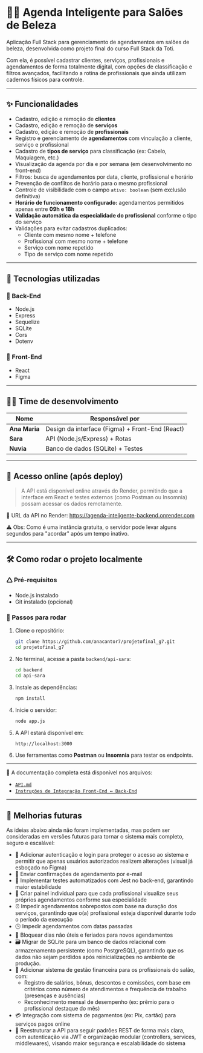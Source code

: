 # 💇‍♀️ Agenda Inteligente para Salões de Beleza

Aplicação Full Stack para gerenciamento de agendamentos em salões de beleza, desenvolvida como projeto final do curso Full Stack da Toti.

Com ela, é possível cadastrar clientes, serviços, profissionais e agendamentos de forma totalmente digital, com opções de classificação e filtros avançados, facilitando a rotina de profissionais que ainda utilizam cadernos físicos para controle.

---

## ✨ Funcionalidades

- Cadastro, edição e remoção de **clientes**
- Cadastro, edição e remoção de **serviços**
- Cadastro, edição e remoção de **profissionais**
- Registro e gerenciamento de **agendamentos** com vinculação a cliente, serviço e profissional
- Cadastro de **tipos de serviço** para classificação (ex: Cabelo, Maquiagem, etc.)
- Visualização da agenda por dia e por semana (em desenvolvimento no front-end)
- Filtros: busca de agendamentos por data, cliente, profissional e horário
- Prevenção de conflitos de horário para o mesmo profissional
- Controle de visibilidade com o campo `ativo: boolean` (sem exclusão definitiva)
- **Horário de funcionamento configurado:** agendamentos permitidos apenas entre **09h e 18h**
- **Validação automática da especialidade do profissional** conforme o tipo do serviço
- Validações para evitar cadastros duplicados:
  - Cliente com mesmo nome + telefone
  - Profissional com mesmo nome + telefone
  - Serviço com nome repetido
  - Tipo de serviço com nome repetido

---

## 🚀 Tecnologias utilizadas

### 🔧 Back-End

- Node.js
- Express
- Sequelize
- SQLite
- Cors
- Dotenv

### 🎨 Front-End

- React
- Figma

---

## 👩‍💻 Time de desenvolvimento

| Nome          | Responsável por                                 |
| ------------- | ----------------------------------------------- |
| **Ana Maria** | Design da interface (Figma) + Front-End (React) |
| **Sara**      | API (Node.js/Express) + Rotas                   |
| **Nuvia**     | Banco de dados (SQLite) + Testes                |

---

## 📡 Acesso online (após deploy)

> A API está disponível online através do Render, permitindo que a interface em React e testes externos (como Postman ou Insomnia) possam acessar os dados remotamente.

🔗 URL da API no Render: https://agenda-inteligente-backend.onrender.com

⚠️ Obs: Como é uma instância gratuita, o servidor pode levar alguns segundos para "acordar" após um tempo inativo.

---

## 🛠️ Como rodar o projeto localmente

### 🛆 Pré-requisitos

- Node.js instalado
- Git instalado (opcional)

### 🚀 Passos para rodar

1. Clone o repositório:

   ```bash
   git clone https://github.com/anacantor7/projetofinal_g7.git
   cd projetofinal_g7
   ```

2. No terminal, acesse a pasta `backend/api-sara`:

   ```bash
   cd backend
   cd api-sara
   ```

3. Instale as dependências:

   ```bash
   npm install
   ```

4. Inicie o servidor:

   ```bash
   node app.js
   ```

5. A API estará disponível em:

   ```bash
   http://localhost:3000
   ```

6. Use ferramentas como **Postman** ou **Insomnia** para testar os endpoints.

---

📘 A documentação completa está disponível nos arquivos:

- [`API.md`](./backend/api-sara/docs/API.md)
- [`Instruções de Integração Front-End ↔ Back-End`](./backend/api-sara/docs/instrucoes-integracao.md)

---

## 🔮 Melhorias futuras

As ideias abaixo ainda não foram implementadas, mas podem ser consideradas em versões futuras para tornar o sistema mais completo, seguro e escalável:

- 🔐 Adicionar autenticação e login para proteger o acesso ao sistema e permitir que apenas usuários autorizados realizem alterações (visual já esboçado no Figma)
- 📩 Enviar confirmações de agendamento por e-mail
- 🧪 Implementar testes automatizados com Jest no back-end, garantindo maior estabilidade
- 📆 Criar painel individual para que cada profissional visualize seus próprios agendamentos conforme sua especialidade
- ⏰ Impedir agendamentos sobrepostos com base na duração dos serviços, garantindo que o(a) profissional esteja disponível durante todo o período da execução
- 🕒 Impedir agendamentos com datas passadas
- 📅 Bloquear dias não úteis e feriados para novos agendamentos
- 🗃️ Migrar de SQLite para um banco de dados relacional com armazenamento persistente (como PostgreSQL), garantindo que os dados não sejam perdidos após reinicializações no ambiente de produção.
- 💼 Adicionar sistema de gestão financeira para os profissionais do salão, com:
  - Registro de salários, bônus, descontos e comissões, com base em critérios como número de atendimentos e frequência de trabalho (presenças e ausências)
  - Reconhecimento mensal de desempenho (ex: prêmio para o profissional destaque do mês)
- 💳 Integração com sistema de pagamentos (ex: Pix, cartão) para serviços pagos online
- 🔧 Reestruturar a API para seguir padrões REST de forma mais clara, com autenticação via JWT e organização modular (controllers, services, middlewares), visando maior segurança e escalabilidade do sistema

